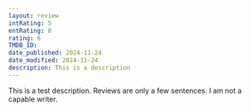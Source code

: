 ```yaml
---
layout: review
intRating: 5
entRating: 8
rating: 6
TMDB_ID: 
date_published: 2024-11-24
date_modified: 2024-11-24
description: This is a description
---
```


This is a test description. Reviews are only a few sentences. I am not a capable writer.
